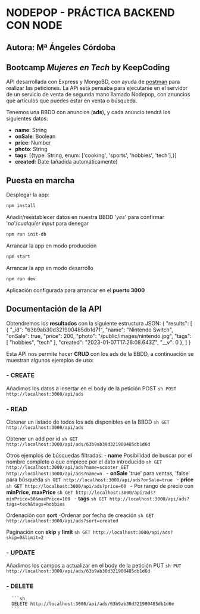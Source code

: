 # NODEPOP - PRÁCTICA BACKEND CON NODE
## Autora: Mª Ángeles Córdoba
## Bootcamp *Mujeres en Tech* by KeepCoding

API desarrollada con Express y MongoBD, con ayuda de [postman](www.postman.com) para realizar las peticiones. 
La APi está pensaba para ejecutarse en el servidor de un servicio de venta de segunda mano llamado Nodepop, con anuncios que artículos que puedes estar en venta o búsqueda.

Tenemos una BBDD con anuncios (**ads**), y cada anuncio tendrá los siguientes datos: 
  - **name**: String
  - **onSale**: Boolean
  - **price**: Number
  - **photo**: String
  - **tags**: [{type: String, enum: ['cooking', 'sports', 'hobbies', 'tech'],}]
  - **created**: Date (añadida automáticamente)


## Puesta en marcha

Desplegar la app:
```sh
npm install
```

Añadir/reestablecer datos en nuestra BBDD
  '*yes*' para confirmar
  '*no*'/*cualquier input* para denegar 
```sh
npm run init-db
```

Arrancar la app en modo producción
```sh
npm start
```

Arrancar la app en modo desarrollo
```sh
npm run dev
```

Aplicación configurada para arrancar en el **puerto 3000**


##  Documentación de la API

Obtendremos los **resultados** con la siguiente estructura JSON: 
    {
      "results": [
          {
              "_id": "63b9ab30d321900485db1d71",
              "name": "Nintendo Switch",
              "onSale": true,
              "price": 200,
              "photo": "/public/images/nintendo.jpg",
              "tags": [
                  "hobbies",
                  "tech"
              ],
              "created": "2023-01-07T17:26:08.643Z",
              "__v": 0
          },
      ]
    }

Esta API nos permite hacer **CRUD** con los ads de la BBDD, a continuación se muestran algunos ejemplos de uso: 

  ### - CREATE
  Añadimos los datos a insertar en el body de la petición POST
      ```sh
      POST http://localhost:3000/api/ads
      ```

  ### - READ
  Obtener un listado de todos los ads disponibles en la BBDD
      ```sh
      GET http://localhost:3000/api/ads
      ```
  
  Obtener un add por id
      ```sh
      GET http://localhost:3000/api/ads/63b9ab30d321900485db1d6d
      ```
  
  Otros ejemplos de búsquedas filtradas: 
    - **name**
      Posibilidad de buscar por el nombre completo o que empiece por el dato introducido
        ```sh
        GET http://localhost:3000/api/ads?name=scooter
        GET http://localhost:3000/api/ads?name=n
        ```
    - **onSale**
      'true' para ventas, 'false' para búsqueda
        ```sh
        GET http://localhost:3000/api/ads?onSale=true
        ```
    - **price**
        ```sh
        GET http://localhost:3000/api/ads?price=60
        ```
    - Por rango de precio con **minPrice**, **maxPrice**
        ```sh
        GET http://localhost:3000/api/ads?minPrice=50&maxPrice=100
        ```
    - **tags**
        ```sh
        GET http://localhost:3000/api/ads?tags=tech&tags=hobbies
        ```
  
  Ordenación con **sort**
    -Ordenar por fecha de creación
        ```sh
        GET http://localhost:3000/api/ads?sort=created
        ```
  
  Paginación con **skip** y **limit**
        ```sh
        GET http://localhost:3000/api/ads?skip=0&limit=2
        ```

  ### - UPDATE
  Añadimos los campos a actualizar en el body de la petición PUT
      ```sh
        PUT http://localhost:3000/api/ads/63b9ab30d321900485db1d6d
      ```

  ### - DELETE
      ```sh
      DELETE http://localhost:3000/api/ads/63b9ab30d321900485db1d6e 
      ```
